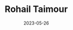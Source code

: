 ---
date: "2023-05-26"
image:
  caption: NASA
  filename: covers/nasa-Q1p7bh3SHj8-unsplash.jpg
title: Rohail Taimour
toc: false
type: landing

# Your landing page sections - add as many different content blocks as you like
sections:
  - block: markdown
    id: section-1
    content:
      title: Section 1
      subtitle: A subtitle
      text: Add any **markdown** formatted content here - text, images, videos, galleries - and even HTML code!
---